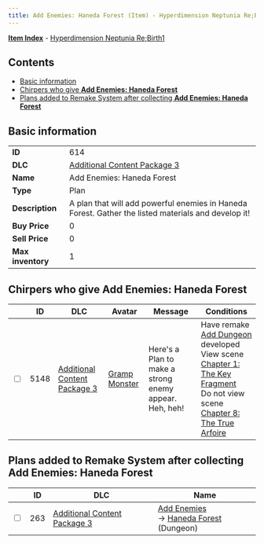 ```yaml
---
title: Add Enemies: Haneda Forest (Item) - Hyperdimension Neptunia Re;Birth1
---
```


[**Item Index**](/neptunia/rb1/item/index.html) - [Hyperdimension Neptunia Re;Birth1](/neptunia/rb1)

## Contents

- [Basic information](#basic-information)
- [Chirpers who give **Add Enemies: Haneda Forest**](#chirpers-who-give-add-enemies-haneda-forest)
- [Plans added to Remake System after collecting **Add Enemies: Haneda Forest**](#plans-added-to-remake-system-after-collecting-add-enemies-haneda-forest)

## Basic information

|   |   |
| -- | -- |
| **ID** | 614 |
| **DLC** | [Additional Content Package 3](/neptunia/rb1/dlc/12-pack3.html) |
| **Name** | Add Enemies: Haneda Forest |
| **Type** | Plan |
| **Description** | A plan that will add powerful enemies in Haneda Forest. Gather the listed materials and develop it! |
| **Buy Price** | 0 |
| **Sell Price** | 0 |
| **Max inventory** | 1 |


## Chirpers who give **Add Enemies: Haneda Forest**

|    | ID | DLC | Avatar | Message | Conditions |
| -- | -- | --- | ------ | ------- | ---------- |
| <input type="checkbox" id="rb1-chirper-event-12-5148" class="trackbox" /> | 5148 | [Additional Content Package 3](/neptunia/rb1/dlc/12-pack3.html) | [Gramp Monster](/neptunia/rb1/undefined/1-243-gramp-monster.html) | Here's a Plan to make a strong enemy appear.<br />Heh, heh! | Have remake [Add Dungeon](/neptunia/rb1/remake/12-226-add-dungeon.html) developed<br />View scene [Chapter 1: The Key Fragment](/neptunia/rb1/scene/1-117-chapter-1-the-key-fragment.html)<br />Do not view scene [Chapter 8: The True Arfoire](/neptunia/rb1/scene/1-807-chapter-8-the-true-arfoire.html) |


## Plans added to Remake System after collecting **Add Enemies: Haneda Forest**

|    | ID | DLC | Name |
| -- | -- | --- | ---- |
| <input type="checkbox" id="rb1-remake-12-263" class="trackbox" /> | 263 | [Additional Content Package 3](/neptunia/rb1/dlc/12-pack3.html) | [Add Enemies](/neptunia/rb1/remake/12-263-add-enemies.html)<br /> → [Haneda Forest](/neptunia/rb1/dungeon/12-125-haneda-forest.html) (Dungeon) |
